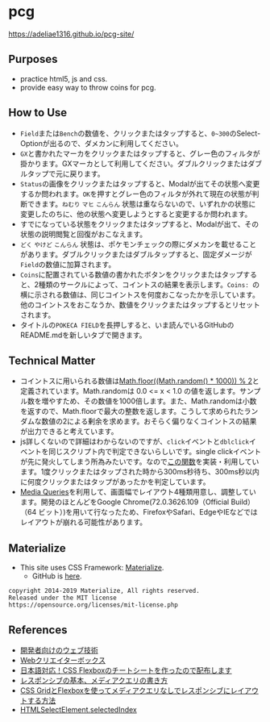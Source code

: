 # pcg
https://adeliae1316.github.io/pcg-site/

## Purposes
- practice html5, js and css.
- provide easy way to throw coins for pcg.

## How to Use
- `Field`または`Bench`の数値を、クリックまたはタップすると、`0~300`のSelect-Optionが出るので、ダメカンに利用してください。
- `GX`と書かれたマーカをクリックまたはタップすると、グレー色のフィルタが掛かります。GXマーカとして利用してください。ダブルクリックまたはダブルタップで元に戻ります。
- `Status`の画像をクリックまたはタップすると、Modalが出てその状態へ変更するか問われます。`OK`を押すとグレー色のフィルタが外れて現在の状態が判断できます。`ねむり` `マヒ` `こんらん` 状態は重ならないので、いずれかの状態に変更したのちに、他の状態へ変更しようとすると変更するか問われます。
- すでになっている状態をクリックまたはタップすると、Modalが出て、その状態の説明閲覧と回復がおこなえます。
- `どく` `やけど` `こんらん` 状態は、ポケモンチェックの際にダメカンを載せることがあります。ダブルクリックまたはダブルタップすると、固定ダメージが`Field`の数値に加算されます。
- `Coins`に配置されている数値の書かれたボタンをクリックまたはタップすると、2種類のサークルによって、コイントスの結果を表示します。`Coins: `の横に示される数値は、同じコイントスを何度おこなったかを示しています。他のコイントスをおこなうか、数値をクリックまたはタップするとリセットされます。
- タイトルの`POKECA FIELD`を長押しすると、いま読んでいるGitHubのREADME.mdを新しいタブで開きます。

## Technical Matter
- コイントスに用いられる数値は[Math.floor((Math.random() * 1000)) % 2](https://github.com/adeliae1316/pcg-site/blob/7f01890d60aad596b21c1f17cbc4ad88e387c8bb/pokeca.js#L208)と定義されています。Math.randomは 0.0 <= x < 1.0 の値を返します。サンプル数を増やすため、その数値を1000倍します。また、Math.randomは小数を返すので、Math.floorで最大の整数を返します。こうして求められたランダムな数値の2による剰余を求めます。おそらく偏りなくコイントスの結果が出力できると考えています。
- js詳しくないので詳細はわからないのですが、`click`イベントと`dblclick`イベントを同じスクリプト内で判定できないらしいです。single clickイベントが先に発火してしまう所為みたいです。なので[この関数](https://github.com/adeliae1316/pcg-site/blob/7f01890d60aad596b21c1f17cbc4ad88e387c8bb/pokeca.js#L244)を実装・利用しています。1度クリックまたはタップされた時から300ms秒待ち、300ms秒以内に何度クリックまたはタップがあったかを判定しています。
- [Media Queries](https://developer.mozilla.org/ja/docs/Web/CSS/Media_Queries/Using_media_queries)を利用して、画面幅でレイアウト4種類用意し、調整しています。開発のほとんどをGoogle Chrome(72.0.3626.109（Official Build）（64 ビット）)を用いて行なったため、FirefoxやSafari、EdgeやIEなどではレイアウトが崩れる可能性があります。

## Materialize
- This site uses CSS Framework: [Materialize](https://materializecss.com/).
  - GitHub is [here](https://github.com/Dogfalo/materialize).

```
copyright 2014-2019 Materialize, All rights reserved.
Released under the MIT license
https://opensource.org/licenses/mit-license.php
```

## References
- [開発者向けのウェブ技術](https://developer.mozilla.org/ja/docs/Web)
- [Webクリエイターボックス](https://www.webcreatorbox.com/)
- [日本語対応！CSS Flexboxのチートシートを作ったので配布します](https://www.webcreatorbox.com/tech/css-flexbox-cheat-sheet)
- [レスポンシブの基本、メディアクエリの書き方](https://sole-color-blog.com/blog/71/)
- [CSS GridとFlexboxを使ってメディアクエリなしでレスポンシブにレイアウトする方法](https://parashuto.com/rriver/development/responsive-layout-with-css-grid-and-flexbox)
- [HTMLSelectElement.selectedIndex](https://developer.mozilla.org/en-US/docs/Web/API/HTMLSelectElement/selectedIndex)
